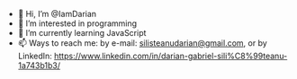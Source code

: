 - 👋 Hi, I’m @IamDarian
- 👀 I’m interested in programming
- 🌱 I’m currently learning JavaScript
- 📫 Ways to reach me:
  by e-mail: silisteanudarian@gmail.com,
  or by LinkedIn: https://www.linkedin.com/in/darian-gabriel-sili%C8%99teanu-1a743b1b3/

<!---
IamDarian/IamDarian is a ✨ special ✨ repository because its `README.md` (this file) appears on your GitHub profile.
You can click the Preview link to take a look at your changes.
--->
